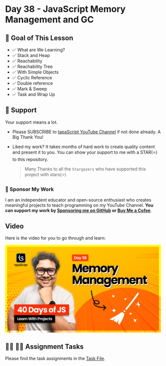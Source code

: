 # Day 38 - JavaScript Memory Management and GC

## **🎯 Goal of This Lesson**

- ✅ What are We Learning?
- ✅ Stack and Heap
- ✅ Reachability
- ✅ Reachability Tree
- ✅ With Simple Objects
- ✅ Cyclic Reference
- ✅ Double reference
- ✅ Mark & Sweep
- ✅ Task and Wrap Up

## 🫶 Support

Your support means a lot.

- Please SUBSCRIBE to [tapaScript YouTube Channel](https://youtube.com/tapasadhikary) if not done already. A Big Thank You!
- Liked my work? It takes months of hard work to create quality content and present it to you. You can show your support to me with a STAR(⭐) to this repository.

    > Many Thanks to all the `Stargazers` who have supported this project with stars(⭐)

### 🤝 Sponsor My Work

I am an independent educator and open-source enthusiast who creates meaningful projects to teach programming on my YouTube Channel. **You can support my work by [Sponsoring me on GitHub](https://github.com/sponsors/atapas) or [Buy Me a Cofee](https://buymeacoffee.com/tapasadhikary)**.

## Video

Here is the video for you to go through and learn:

[![day-38](./banner.png)](https://youtu.be/w-ZCIbEU-0A "Video")

## **👩‍💻 🧑‍💻 Assignment Tasks**

Please find the task assignments in the [Task File](./task.md).

